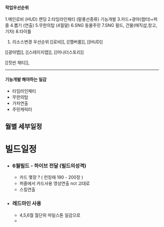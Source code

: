 

#### 작업우선순위
1.메인로비 (HUD) 랜딩 
2.타임라인채티 (말풍선종류) 기능개발 
3.카드+광야(챕터)+퍼즐 
4.뽑기 (연출) 
5.무한의탑 (4월말) 
6.SNG 동물주민 
7.SNG 필드, 건물(매직샵,창고,기차)
8.타이틀 



1. 리소스변경 우선순위
[[로비]], [[멤버룸]], [[HUD]]

[[광야맵]], [[스테이지맵]], [[어나더스토리]]

[[컷씬 채티]], 



--------------


#### 기능개발 해야하는 일감
- 타임라인채티
- 무한의탑 
- 가차연출 
- 주민캐릭터





## 월별 세부일정




# 빌드일정 
- ### 6월빌드 - 하이브 전달 (빌드의성격)
	- 카드 몇장 ? (  런칭때 190 - 200장  )
	- 퍼즐에서 카드사용 영상연출 nct 고대로
	- 스킬연출 


- ### 레드마인 사용
	- 4,5,6월 월단위 마일스톤 일감으로 
	- 

